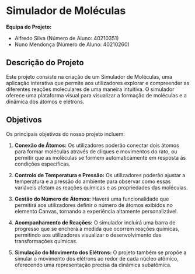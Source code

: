 # Simulador de Moléculas

**Equipa do Projeto:**
- Alfredo Silva (Número de Aluno: 40210351)
- Nuno Mendonça (Número de Aluno: 40210260)

## Descrição do Projeto

Este projeto consiste na criação de um Simulador de Moléculas, uma aplicação interativa que permite aos utilizadores explorar e compreender as diferentes reações moleculares de uma maneira intuitiva. O simulador oferece uma plataforma visual para visualizar a formação de moléculas e a dinâmica dos átomos e elétrons.

## Objetivos

Os principais objetivos do nosso projeto incluem:

1. **Conexão de Átomos:** Os utilizadores poderão conectar dois átomos para formar moléculas através de cliques e movimentos do rato, ou permitir que as moléculas se formem automaticamente em resposta às condições específicas.

2. **Controlo de Temperatura e Pressão:** Os utilizadores poderão ajustar a temperatura e a pressão do ambiente para observar como essas variáveis afetam as reações químicas e as propriedades das moléculas.

3. **Gestão do Número de Átomos:** Haverá uma funcionalidade que permitirá aos utilizadores definir o número de átomos exibidos no elemento Canvas, tornando a experiência altamente personalizável.

4. **Acompanhamento de Reações:** O simulador incluirá uma barra de progresso que se encherá à medida que ocorrem reações químicas, permitindo aos utilizadores visualizar o desenvolvimento das transformações químicas.

5. **Simulação do Movimento dos Elétrons:** O projeto também se propõe a simular o movimento dos elétrons ao redor de cada núcleo atômico, oferecendo uma representação precisa da dinâmica subatômica.
